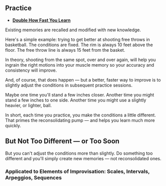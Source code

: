 ## Practice
- [**Double How Fast You Learn**](https://getpocket.com/explore/item/a-johns-hopkins-study-reveals-the-scientific-secret-to-double-how-fast-you-learn?utm_source=pocket-newtab)

Existing memories are recalled and modified with new knowledge.

Here's a simple example: trying to get better at shooting free throws in basketball. The conditions are fixed. The rim is always 10 feet above the floor. The free throw line is always 15 feet from the basket.

In theory, shooting from the same spot, over and over again, will help you ingrain the right motions into your muscle memory so your accuracy and consistency will improve.

And, of course, that does happen — but a better, faster way to improve is to slightly adjust the conditions in subsequent practice sessions.

Maybe one time you'll stand a few inches closer. Another time you might stand a few inches to one side. Another time you might use a slightly heavier, or lighter, ball.

In short, each time you practice, you make the conditions a little different. That primes the reconsolidating pump — and helps you learn much more quickly.

## But Not Too Different — or Too Soon

But you can't adjust the conditions more than slightly. Do something too different and you'll simply create new memories — not reconsolidated ones.

### Applicated to Elements of Improvisation: Scales, Intervals, Arpeggios, Sequences

